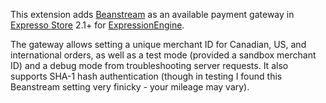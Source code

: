 This extension adds [Beanstream](http://www.beanstream.com) as an available payment gateway in [Expresso Store](https://exp-resso.com) 2.1+ for [ExpressionEngine](http://ellislab.com/expressionengine).

The gateway allows setting a unique merchant ID for Canadian, US, and international orders, as well as a test mode (provided a sandbox merchant ID) and a debug mode from troubleshooting server requests. It also supports SHA-1 hash authentication (though in testing I found this Beanstream setting very finicky - your mileage may vary).